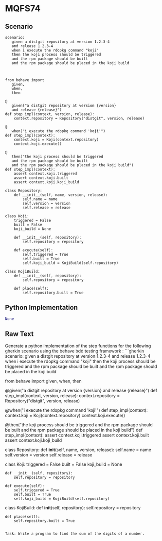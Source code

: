 # MQFS74
## Scenario
```gherkin
scenario: 
   given a distgit repository at version 1.2.3-4 
   and release 1.2.3-4 
   when i execute the rdopkg command "koji" 
   then the koji process should be triggered 
   and the rpm package should be built 
   and the rpm package should be placed in the koji build



from behave import 
   given, 
   when, 
   then

@
   given("a distgit repository at version {version} 
   and release {release}")
def step_impl(context, version, release):
    context.repository = Repository("distgit", version, release)

@
   when("i execute the rdopkg command 'koji'")
def step_impl(context):
    context.koji = Koji(context.repository)
    context.koji.execute()

@
   then("the koji process should be triggered 
   and the rpm package should be built 
   and the rpm package should be placed in the koji build")
def step_impl(context):
    assert context.koji.triggered
    assert context.koji.built
    assert context.koji.koji_build

class Repository:
    def __init__(self, name, version, release):
        self.name = name
        self.version = version
        self.release = release

class Koji:
    triggered = False
    built = False
    koji_build = None

    def __init__(self, repository):
        self.repository = repository

    def execute(self):
        self.triggered = True
        self.built = True
        self.koji_build = KojiBuild(self.repository)

class KojiBuild:
    def __init__(self, repository):
        self.repository = repository

    def place(self):
        self.repository.built = True
```


## Python Implementation
```python
None
```


## Raw Text
Generate a python implementation of the step functions for the following gherkin scenario using the behave bdd testing framework : ```gherkin scenario: given a distgit repository at version 1.2.3-4 and release 1.2.3-4 when i execute the rdopkg command "koji" then the koji process should be triggered and the rpm package should be built and the rpm package should be placed in the koji build



from behave import given, when, then

@given("a distgit repository at version {version} and release {release}")
def step_impl(context, version, release):
    context.repository = Repository("distgit", version, release)

@when("i execute the rdopkg command 'koji'")
def step_impl(context):
    context.koji = Koji(context.repository)
    context.koji.execute()

@then("the koji process should be triggered and the rpm package should be built and the rpm package should be placed in the koji build")
def step_impl(context):
    assert context.koji.triggered
    assert context.koji.built
    assert context.koji.koji_build

class Repository:
    def __init__(self, name, version, release):
        self.name = name
        self.version = version
        self.release = release

class Koji:
    triggered = False
    built = False
    koji_build = None

    def __init__(self, repository):
        self.repository = repository

    def execute(self):
        self.triggered = True
        self.built = True
        self.koji_build = KojiBuild(self.repository)

class KojiBuild:
    def __init__(self, repository):
        self.repository = repository

    def place(self):
        self.repository.built = True

```

Task: Write a program to find the sum of the digits of a number.
